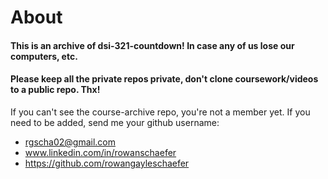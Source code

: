 # About

#### This is an archive of dsi-321-countdown! In case any of us lose our computers, etc.  

#### Please keep all the private repos private, don't clone coursework/videos to a public repo. Thx! 



If you can't see the course-archive repo, you're not a member yet. If you need to be added, send me your github username:

* rgscha02@gmail.com <br />
* www.linkedin.com/in/rowanschaefer <br />
* https://github.com/rowangayleschaefer <br />




<br />
